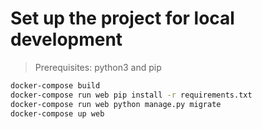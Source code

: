 # Set up the project for local development

> Prerequisites: python3 and pip

```bash
docker-compose build
docker-compose run web pip install -r requirements.txt
docker-compose run web python manage.py migrate
docker-compose up web
```
